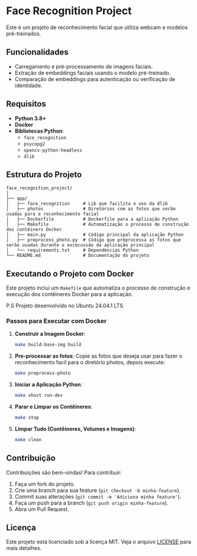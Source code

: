 # Face Recognition Project

Este é um projeto de reconhecimento facial que utiliza webcam e modelos pré-treinados.

## Funcionalidades

- Carregamento e pré-processamento de imagens faciais.
- Extração de embeddings faciais usando o modelo pré-treinado.
- Comparação de embeddings para autenticação ou verificação de identidade.

## Requisitos

- **Python 3.8+**
- **Docker** 
- **Bibliotecas Python**:
  - `face_recognition`
  - `psycopg2`
  - `opencv-python-headless`
  - `dlib`

## Estrutura do Projeto

```plaintext
face_recognition_project/
│
├── app/
│   ├── face_recognition     # Lib que facilita o uso da dlib
│   ├── photos               # Diretórios com as fotos que serão usadas para o reconhecimento facial
│   ├── Dockerfile           # Dockerfile para a aplicação Python
│   ├── Makefile             # Automatização o processo de construção dos contêiners Docker 
│   ├── main.py              # Código principal da aplicação Python
│   ├── preprocess_photo.py  # Código que préprocessa as fotos que serão usadas durante o excecussão da aplicação principal
│   └── requirements.txt     # Dependências Python
└── README.md                # Documentação do projeto
```

## Executando o Projeto com Docker

Este projeto inclui um `Makefile` que automatiza o processo de construção e execução dos contêineres Docker para a aplicação.

P.S Projeto desenvolvido no Ubuntu 24.04.1 LTS

### Passos para Executar com Docker

1. **Construir a Imagem Docker**:

   ```bash
   make build-base-img build
   ```
   
2. **Pre-processar as fotos**:
   Copie as fotos que deseja usar para fazer o reconhecimento facil para o diretório photos, depois execute:
   
   ```bash
   make preprocess-photo
   ```
  
3. **Iniciar a Aplicação Python**:

   ```bash
   make xhost run-dev
   ```

4. **Parar e Limpar os Contêineres**:

   ```bash
   make stop
   ```

5. **Limpar Tudo (Contêineres, Volumes e Imagens)**:

   ```bash
   make clean
   ```
   
## Contribuição

Contribuições são bem-vindas! Para contribuir:

1. Faça um fork do projeto.
2. Crie uma branch para sua feature (`git checkout -b minha-feature`).
3. Commit suas alterações (`git commit -m 'Adiciona minha feature'`).
4. Faça um push para a branch (`git push origin minha-feature`).
5. Abra um Pull Request.

## Licença

Este projeto está licenciado sob a licença MIT. Veja o arquivo [LICENSE](LICENSE) para mais detalhes.
